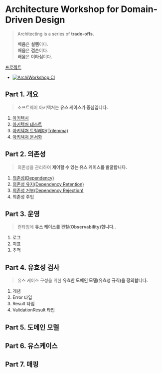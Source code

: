 # Architecture Workshop for Domain-Driven Design
> Architecting is a series of **trade-offs**.
>
> **배움**은 **설렘**이다.  
> **배움**은 **겸손**이다.  
> **배움**은 **이타심**이다.

[프로젝트](./Projects/ArchiWorkshop/)  
- [![ArchiWorkshop CI](https://github.com/hhko/ArchiWorkshop/actions/workflows/dotnet-ci.yml/badge.svg)](https://github.com/hhko/ArchiWorkshop/actions/workflows/dotnet-ci.yml)

## Part 1. 개요
> 소프트웨어 아키텍처는 **유스 케이스가 중심입니다.**
1. [아키텍처](./Part01.Overview/Ch01.Architecture/README.md)
1. [아키텍처 테스트](./Part01.Overview/Ch02.Test/README.md)
1. [아키텍처 트릴레마(Trilemma)](./Part01.Overview/Ch03.Trilemma/README.md)
1. [아키텍처 문서화](./Part01.Overview/Ch04.Document/README.md)

## Part 2. 의존성
> 의존성을 관리하여 **제어할 수 있는 유스 케이스를 발굴합니다.**
1. [의존성(Dependency)](./Part02.Dependency/Ch01.Dependency/README.md)
1. [의존성 유지(Dependency Retention)](./Part02.Dependency/Ch02.DependencyRetention/README.md)
1. [의존성 거부(Dependency Rejection)](./Part02.Dependency/Ch03.DependencyRejection/README.md)
1. 의존성 주입

## Part 3. 운영
> 런타임에 **유스 케이스를 관찰(Observability)합니다.**.
1. 로그
1. 지표
1. 추적

## Part 4. 유효성 검사
> 유스 케이스 구성을 위한 **유효한 도메인 모델(유효성 규칙)을 정의합니다.**
1. 개념
1. Error 타입
1. Result 타입
1. ValidationResult 타입

## Part 5. 도메인 모델


## Part 6. 유스케이스


## Part 7. 매핑

